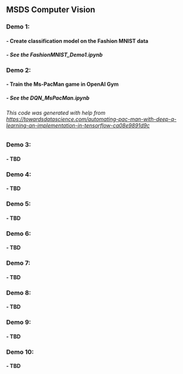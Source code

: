 ## MSDS Computer Vision
### Demo 1: 
#### - Create classification model on the Fashion MNIST data
##### - See the FashionMNIST_Demo1.ipynb

### Demo 2: 
#### - Train the Ms-PacMan game in OpenAI Gym
##### - See the DQN_MsPacMan.ipynb
###### This code was generated with help from https://towardsdatascience.com/automating-pac-man-with-deep-q-learning-an-implementation-in-tensorflow-ca08e9891d9c

### Demo 3: 
#### - TBD

### Demo 4: 
#### - TBD

### Demo 5: 
#### - TBD

### Demo 6: 
#### - TBD

### Demo 7: 
#### - TBD

### Demo 8: 
#### - TBD

### Demo 9: 
#### - TBD

### Demo 10: 
#### - TBD
